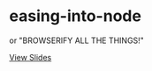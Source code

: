 easing-into-node
================

or "BROWSERIFY ALL THE THINGS!"

[View Slides](https://rawgithub.com/mmckegg/easing-into-node/master/index.html)
